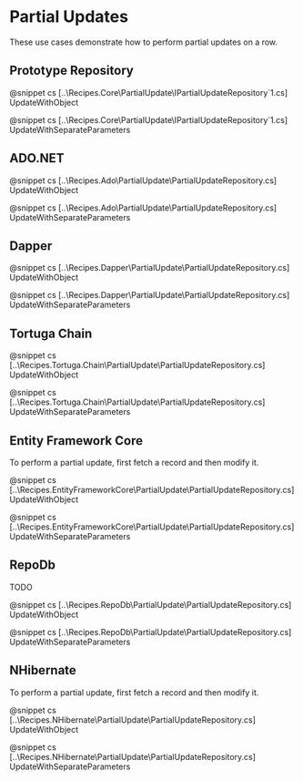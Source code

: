 ﻿# Partial Updates

These use cases demonstrate how to perform partial updates on a row. 

## Prototype Repository

@snippet cs [..\Recipes.Core\PartialUpdate\IPartialUpdateRepository`1.cs] UpdateWithObject

@snippet cs [..\Recipes.Core\PartialUpdate\IPartialUpdateRepository`1.cs] UpdateWithSeparateParameters

## ADO.NET

@snippet cs [..\Recipes.Ado\PartialUpdate\PartialUpdateRepository.cs] UpdateWithObject

@snippet cs [..\Recipes.Ado\PartialUpdate\PartialUpdateRepository.cs] UpdateWithSeparateParameters

## Dapper

@snippet cs [..\Recipes.Dapper\PartialUpdate\PartialUpdateRepository.cs] UpdateWithObject

@snippet cs [..\Recipes.Dapper\PartialUpdate\PartialUpdateRepository.cs] UpdateWithSeparateParameters

## Tortuga Chain

@snippet cs [..\Recipes.Tortuga.Chain\PartialUpdate\PartialUpdateRepository.cs] UpdateWithObject

@snippet cs [..\Recipes.Tortuga.Chain\PartialUpdate\PartialUpdateRepository.cs] UpdateWithSeparateParameters

## Entity Framework Core

To perform a partial update, first fetch a record and then modify it.

@snippet cs [..\Recipes.EntityFrameworkCore\PartialUpdate\PartialUpdateRepository.cs] UpdateWithObject

@snippet cs [..\Recipes.EntityFrameworkCore\PartialUpdate\PartialUpdateRepository.cs] UpdateWithSeparateParameters

## RepoDb

TODO

@snippet cs [..\Recipes.RepoDb\PartialUpdate\PartialUpdateRepository.cs] UpdateWithObject

@snippet cs [..\Recipes.RepoDb\PartialUpdate\PartialUpdateRepository.cs] UpdateWithSeparateParameters

## NHibernate

To perform a partial update, first fetch a record and then modify it.

@snippet cs [..\Recipes.NHibernate\PartialUpdate\PartialUpdateRepository.cs] UpdateWithObject

@snippet cs [..\Recipes.NHibernate\PartialUpdate\PartialUpdateRepository.cs] UpdateWithSeparateParameters








